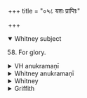 +++
title = "०५८ यशः प्राप्तिः"

+++
<details open><summary>Whitney subject</summary>

58. For glory.
</details>

<details><summary>VH anukramaṇī</summary>

यशः प्राप्तिः।  
१-३ अथर्वा (यशस्कामः)। बृहस्पतिः, १-२ इन्द्रः, द्यावापृथिवि, सविता, ३ अग्निः, इन्द्रः, सोमः। १ जगती, २ प्रस्तारपङ्क्तिः, ३ अनुष्टुप्।
</details>

<details><summary>Whitney anukramaṇī</summary>

[Atharvan (yaśaskāmaḥ).—mantroktadevatyam. bārhaspatyam. 1. jagatī; 2. prastārapan̄kti; 3. anuṣṭubh.]
</details>

<details><summary>Whitney</summary>

### Comment
Found also, except vs. 3, in Pāipp. xix. The hymn is reckoned (note to Kāuś. 13. 1) to the varcasya gaṇa, and is employed (59. 9) among the kāmya ceremonies by one desiring glory; also (139. 15), in the introduction to Vedic study (utsarjanakarmaṇi, comm.), it appears with various other hymns (vi. 38, 39, etc.), with an oblation to Agni.


### Translations
Translated: Ludwig, p. 240; Griffith, i. 277.
</details>

<details><summary>Griffith</summary>

A priest's prayer for power and glory
</details>

